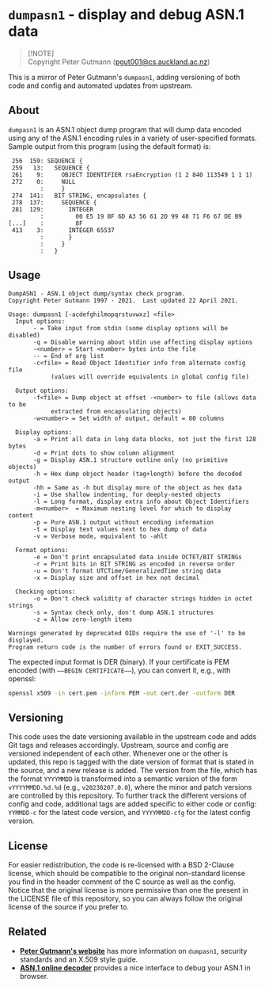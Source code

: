 # `dumpasn1` - display and debug ASN.1 data

> [!NOTE]\
> Copyright Peter Gutmann (<pgut001@cs.auckland.ac.nz>)

This is a mirror of Peter Gutmann's `dumpasn1`, adding versioning of both code and config
and automated updates from upstream.

## About

`dumpasn1` is an ASN.1 object dump program that will dump data encoded using any of the ASN.1 encoding
rules in a variety of user-specified formats. Sample output from this program (using the default format) is:

```
 256  159: SEQUENCE {
 259   13:   SEQUENCE {
 261    9:     OBJECT IDENTIFIER rsaEncryption (1 2 840 113549 1 1 1)
 272    0:     NULL
         :     }
 274  141:   BIT STRING, encapsulates {
 278  137:     SEQUENCE {
 281  129:       INTEGER
         :         00 E5 19 BF 6D A3 56 61 2D 99 48 71 F6 67 DE B9
[...]    :         8F
 413    3:       INTEGER 65537
         :       }
         :     }
         :   }
```

## Usage

```
DumpASN1 - ASN.1 object dump/syntax check program.
Copyright Peter Gutmann 1997 - 2021.  Last updated 22 April 2021.

Usage: dumpasn1 [-acdefghilmopqrstuvwxz] <file>
  Input options:
       - = Take input from stdin (some display options will be disabled)
       -q = Disable warning about stdin use affecting display options
       -<number> = Start <number> bytes into the file
       -- = End of arg list
       -c<file> = Read Object Identifier info from alternate config file
            (values will override equivalents in global config file)

  Output options:
       -f<file> = Dump object at offset -<number> to file (allows data to be
            extracted from encapsulating objects)
       -w<number> = Set width of output, default = 80 columns

  Display options:
       -a = Print all data in long data blocks, not just the first 128 bytes
       -d = Print dots to show column alignment
       -g = Display ASN.1 structure outline only (no primitive objects)
       -h = Hex dump object header (tag+length) before the decoded output
       -hh = Same as -h but display more of the object as hex data
       -i = Use shallow indenting, for deeply-nested objects
       -l = Long format, display extra info about Object Identifiers
       -m<number>  = Maximum nesting level for which to display content
       -p = Pure ASN.1 output without encoding information
       -t = Display text values next to hex dump of data
       -v = Verbose mode, equivalent to -ahlt

  Format options:
       -e = Don't print encapsulated data inside OCTET/BIT STRINGs
       -r = Print bits in BIT STRING as encoded in reverse order
       -u = Don't format UTCTime/GeneralizedTime string data
       -x = Display size and offset in hex not decimal

  Checking options:
       -o = Don't check validity of character strings hidden in octet strings
       -s = Syntax check only, don't dump ASN.1 structures
       -z = Allow zero-length items

Warnings generated by deprecated OIDs require the use of '-l' to be displayed.
Program return code is the number of errors found or EXIT_SUCCESS.
```

The expected input format is DER (binary). If your certificate is PEM encoded (with `—–BEGIN CERTIFICATE—–`),
you can convert it, e.g., with openssl:

```sh
openssl x509 -in cert.pem -inform PEM -out cert.der -outform DER
```

## Versioning

This code uses the date versioning available in the upstream code and adds Git tags and releases
accordingly. Upstream, source and config are versioned independent of each other. Whenever one or
the other is updated, this repo is tagged with the date version of format that is stated in
the source, and a new release is added. The version from the file, which has the format `YYYYMMDD`
is transformed into a semantic version of the form `vYYYYMMDD.%d.%d` (e.g., `v20230207.0.0`), where
the minor and patch versions are controlled by this repository. To further track the different versions
of config and code, additional tags are added specific to either code or config: `YYMMDD-c` for the
latest code version, and `YYYYMMDD-cfg` for the latest config version.

## License

For easier redistribution, the code is re-licensed with a BSD 2-Clause license, which should
be compatible to the original non-standard license you find in the header comment of the C source as well
as the config. Notice that the original license is more permissive than one the present in the LICENSE file of
this repository, so you can always follow the original license of the source if you prefer to.

## Related

- [**Peter Gutmann's website**](https://www.cs.auckland.ac.nz/~pgut001/#standards) has more information on `dumpasn1`,
     security standards and an X.509 style guide.
- [**ASN.1 online decoder**](http://lapo.it/asn1js/) provides a nice interface to debug your ASN.1 in browser.
